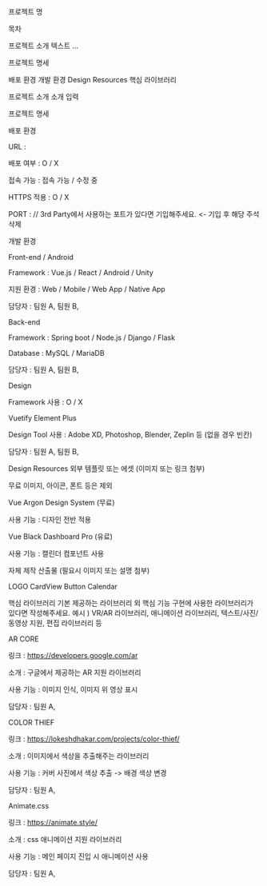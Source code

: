 프로젝트 명

목차

프로젝트 소개
텍스트 ... 

프로젝트 명세

배포 환경
개발 환경
Design Resources
핵심 라이브러리





프로젝트 소개
소개 입력


프로젝트 명세

배포 환경


URL :

배포 여부 : O / X

접속 가능 : 접속 가능 / 수정 중

HTTPS 적용 : O / X

PORT : // 3rd Party에서 사용하는 포트가 있다면 기입해주세요. <- 기입 후 해당 주석 삭제



개발 환경

Front-end / Android


Framework : Vue.js / React / Android / Unity

지원 환경 : Web / Mobile / Web App / Native App

담당자 : 팀원 A, 팀원 B,



Back-end


Framework : Spring boot / Node.js / Django / Flask

Database : MySQL / MariaDB

담당자 : 팀원 A, 팀원 B,



Design


Framework 사용 : O / X

Vuetify
Element Plus



Design Tool 사용 : Adobe XD, Photoshop, Blender, Zeplin 등 (없을 경우 빈칸)

담당자 : 팀원 A, 팀원 B,



Design Resources
외부 템플릿 또는 에셋 (이미지 또는 링크 첨부)

무료 이미지, 아이콘, 폰트 등은 제외

Vue Argon Design System (무료)


사용 기능 : 디자인 전반 적용



Vue Black Dashboard Pro (유료)


사용 기능 : 캘린더 컴포넌트 사용




자체 제작 산출물 (필요시 이미지 또는 설명 첨부)

LOGO
CardView
Button
Calendar



핵심 라이브러리
기본 제공하는 라이브러리 외 핵심 기능 구현에 사용한 라이브러리가 있다면 작성해주세요.
예시 ) VR/AR 라이브러리, 애니메이션 라이브러리, 텍스트/사진/동영상 지원, 편집 라이브러리 등


AR CORE


링크 : https://developers.google.com/ar


소개 : 구글에서 제공하는 AR 지원 라이브러리

사용 기능 : 이미지 인식, 이미지 위 영상 표시

담당자 : 팀원 A,



COLOR THIEF


링크 : https://lokeshdhakar.com/projects/color-thief/


소개 : 이미지에서 색상을 추출해주는 라이브러리

사용 기능 : 커버 사진에서 색상 추출 -> 배경 색상 변경

담당자 : 팀원 A,



Animate.css


링크 : https://animate.style/


소개 : css 애니메이션 지원 라이브러리

사용 기능 : 메인 페이지 진입 시 애니메이션 사용

담당자 : 팀원 A,
